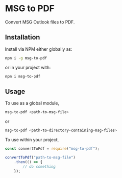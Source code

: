 # MSG to PDF

Convert MSG Outlook files to PDF.

## Installation

Install via NPM either globally as:

```sh
npm i -g msg-to-pdf
```

or in your project with:

```sh
npm i msg-to-pdf
```

## Usage

To use as a global module, 

```sh
msg-to-pdf <path-to-msg-file>
```

or

```sh
msg-to-pdf <path-to-directory-containing-msg-files>
```

To use within your project,

```js
const convertToPdf = require("msg-to-pdf");

convertToPdf("path-to-msg-file")
    .then(() => {
        // do something
    });
```